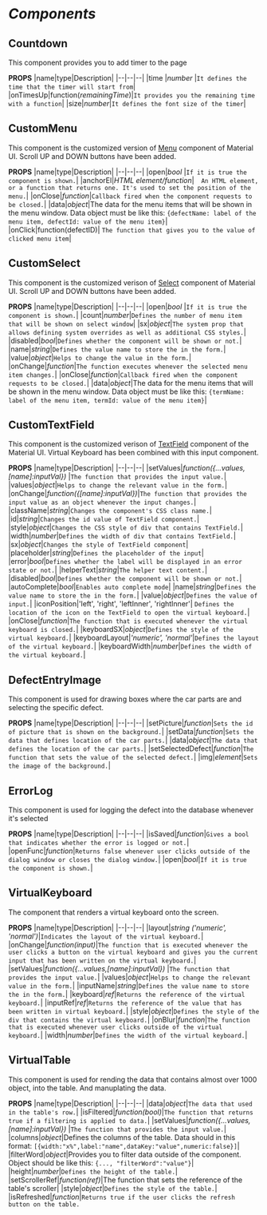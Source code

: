 ﻿# **_Components_**

## Countdown

This component provides you to add timer to the page

**PROPS**
|name|type|Description|
|--|--|--|
|time |_number_ |`It defines the time that the timer will start from`|
|onTimesUp|function(_remainingTime_)|`It provides you the remaining time with a function`|
|size|_number_|`It defines the font size of the timer`|

## CustomMenu

This component is the customized version of [Menu](https://mui.com/material-ui/api/menu/) component of Material UI. Scroll UP and DOWN buttons have been added.

**PROPS**
|name|type|Description|
|--|--|--|
|open|_bool_ |`If it is true the component is shown.`|
|anchorEl|_HTML element/function_|`  An HTML element, or a function that returns one. It's used to set the position of the menu.`|
|onClose|_function_|`Callback fired when the component requests to be closed.`|
|data|_object_|The data for the menu items that will be shown in the menu window. Data object must be like this: `{defectName: label of the menu item, defectId: value of the menu item}`|
|onClick|function(defectID)| `The function that gives you to the value of clicked menu item`|

## CustomSelect

This component is the customized verison of [Select](https://mui.com/material-ui/api/select/) component of Material UI. Scroll UP and DOWN buttons have been added.

**PROPS**
|name|type|Description|
|--|--|--|
|open|_bool_ |`If it is true the component is shown.`|
|count|_number_|`Defines the number of menu item that will be shown on select window`|
|sx|_object_|`The system prop that allows defining system overrides as well as additional CSS styles.`|
|disabled|_bool_|`Defines whether the component will be shown or not.`|
|name|_string_|`Defines the value name to store the in the form.`|
|value|_object_|`Helps to change the value in the form.`|
|onChange|_function_|`The function executes whenever the selected menu item changes.`|
|onClose|_function_|`Callback fired when the component requests to be closed.`|
|data|_object_|The data for the menu items that will be shown in the menu window. Data object must be like this: `{termName: label of the menu item, termId: value of the menu item}`|

## CustomTextField

This component is the customized verison of [TextField](https://mui.com/material-ui/api/text-field/) component of the Material UI. Virtual Keyboard has been combined with this input component.

**PROPS**
|name|type|Description|
|--|--|--|
|setValues|_function({...values,[name]:inputVal})_ |`The function that provides the input value.`|
|values|_object_|`Helps to change the relevant value in the form.`|
|onChange|_function({[name]:inputVal})_|`The function that provides the input value as an object whenever the input changes.`|
|className|_string_|`Changes the component's CSS class name.`|
|id|_string_|`Changes the id value of TextField component.`|
|style|_object_|`Changes the CSS style of div that contains TextField.`|
|width|_number_|`Defines the width of div that contains TextField.`|
|sx|_object_|`Changes the style of TextField component`|
|placeholder|_string_|`Defines the placeholder of the input`|
|error|_bool_|`Defines whether the label will be displayed in an error state or not.`|
|helperText|_string_|`The helper text content.`|
|disabled|_bool_|`Defines whether the component will be shown or not.`|
|autoComplete|_bool_|`Enables auto complete mode`|
|name|_string_|`Defines the value name to store the in the form.`|
|value|_object_|`Defines the value of input.`|
|iconPosition|'left', 'right', 'leftInner', 'rightInner'| `Defines the location of the icon on the TextField to open the virtual keyboard.`|
|onClose|_function_|`The function that is executed whenever the virtual keyboard is closed.`|
|keyboardSX|_object_|`Defines the style of the virtual keyboard.`|
|keyboardLayout|_'numeric', 'normal'_|`Defines the layout of the virtual keyboard.`|
|keyboardWidth|_number_|`Defines the width of the virtual keyboard.`|

## DefectEntryImage

This component is used for drawing boxes where the car parts are and selecting the specific defect.

**PROPS**
|name|type|Description|
|--|--|--|
|setPicture|_function_|`Sets the id of picture that is shown on the background.`|
|setData|_function_|`Sets the data that defines location of the car parts.`|
|data|_object_|`The data that defines the location of the car parts.`|
|setSelectedDefect|_function_|`The function that sets the value of the selected defect.`|
|img|_element_|`Sets the image of the background.`|

## ErrorLog

This component is used for logging the defect into the database whenever it's selected

**PROPS**
|name|type|Description|
|--|--|--|
|isSaved|_function_|`Gives a bool that indicates whether the error is logged or not.`|
|openFunc|_function_|`Returns false whenever user clicks outside of the dialog window or closes the dialog window.`|
|open|_bool_|`If it is true the component is shown.`|

## VirtualKeyboard

The component that renders a virtual keyboard onto the screen.

**PROPS**
|name|type|Description|
|--|--|--|
|layout|_string ('numeric', 'normal')_|`Indicates the layout of the virtual keyboard.`|
|onChange|_function(input)_|`The function that is executed whenever the user clicks a button on the virtual keyboard and gives you the current input that has been written on the virtual keyboard.`|
|setValues|_function({...values,[name]:inputVal})_ |`The function that provides the input value.`|
|values|_object_|`Helps to change the relevant value in the form.`|
|inputName|_string_|`Defines the value name to store the in the form.`|
|keyboard|_ref_|`Returns the reference of the virtual keyboard.`|
|inputRef|_ref_|`Returns the reference of the value that has been written in virtual keyboard.`|
|style|_object_|`Defines the style of the div that contains the virtual keyboard.`|
|onBlur|_function_|`The function that is executed whenever user clicks outside of the virtual keyboard.`|
|width|_number_|`Defines the width of the virtual keyboard.`|

## VirtualTable

This component is used for rending the data that contains almost over 1000 object, into the table. And manuplating the data.

**PROPS**
|name|type|Description|
|--|--|--|
|data|_object_|`The data that used in the table's row.`|
|isFiltered|_function(bool)_|`The function that returns true if a filtering is applied to data.`|
|setValues|_function({...values,[name]:inputVal})_ |`The function that provides the input value.`|
|columns|_object_|Defines the columns of the table. Data should in this format: `[{width:"x%",label:"name",dataKey:"value",numeric:false}]`|
|filterWord|_object_|Provides you to filter data outside of the component. Object should be like this: `{..., "filterWord":"value"}`|
|height|_number_|`Defines the height of the table.`|
|setScrollerRef|_function(ref)_|The function that sets the reference of the table's scroller|
|style|_object_|`Defines the style of the table.`|
|isRefreshed|_function_|`Returns true if the user clicks the refresh button on the table.`
